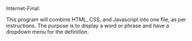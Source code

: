 Internet-Final:

This program will combine HTML, CSS, and Javascript into one file, as per instructions.
The purpose is to display a word or phrase and have a dropdown menu for the definition.
